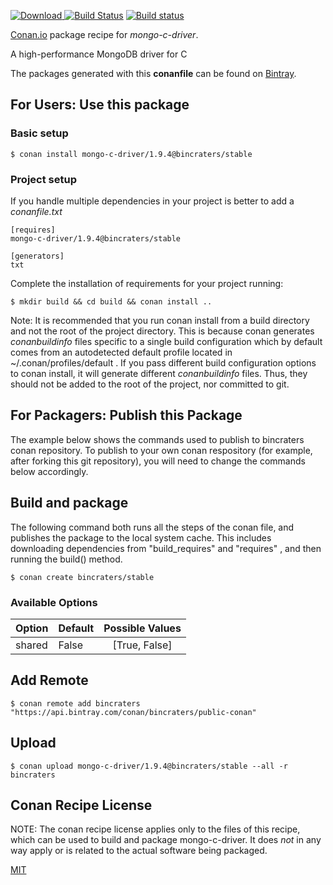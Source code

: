 [![Download](https://api.bintray.com/packages/bincraters/public-conan/mongo-c-driver%3Abincraters/images/download.svg) ](https://bintray.com/bincraters/public-conan/mongo-c-driver%3Abincraters/_latestVersion)
[![Build Status](https://travis-ci.org/bincraters/conan-mongo-c-driver.svg?branch=stable%2F1.9.4)](https://travis-ci.org/bincraters/conan-mongo-c-driver)
[![Build status](https://ci.appveyor.com/api/projects/status/github/bincraters/conan-mongo-c-driver?branch=stable%2F1.9.4&svg=true)](https://ci.appveyor.com/project/bincraters/conan-mongo-c-driver)

[Conan.io](https://conan.io) package recipe for *mongo-c-driver*.

A high-performance MongoDB driver for C 

The packages generated with this **conanfile** can be found on [Bintray](https://bintray.com/bincraters/public-conan/mongo-c-driver%3Abincraters).

## For Users: Use this package

### Basic setup

    $ conan install mongo-c-driver/1.9.4@bincraters/stable

### Project setup

If you handle multiple dependencies in your project is better to add a *conanfile.txt*

    [requires]
    mongo-c-driver/1.9.4@bincraters/stable

    [generators]
    txt

Complete the installation of requirements for your project running:

    $ mkdir build && cd build && conan install ..

Note: It is recommended that you run conan install from a build directory and not the root of the project directory.  This is because conan generates *conanbuildinfo* files specific to a single build configuration which by default comes from an autodetected default profile located in ~/.conan/profiles/default .  If you pass different build configuration options to conan install, it will generate different *conanbuildinfo* files.  Thus, they should not be added to the root of the project, nor committed to git.

## For Packagers: Publish this Package

The example below shows the commands used to publish to bincraters conan repository. To publish to your own conan respository (for example, after forking this git repository), you will need to change the commands below accordingly.

## Build and package

The following command both runs all the steps of the conan file, and publishes the package to the local system cache.  This includes downloading dependencies from "build_requires" and "requires" , and then running the build() method.

    $ conan create bincraters/stable


### Available Options
| Option        | Default | Possible Values  |
| ------------- |:----------------- |:------------:|
| shared      | False |  [True, False] |

## Add Remote

    $ conan remote add bincraters "https://api.bintray.com/conan/bincraters/public-conan"

## Upload

    $ conan upload mongo-c-driver/1.9.4@bincraters/stable --all -r bincraters


## Conan Recipe License

NOTE: The conan recipe license applies only to the files of this recipe, which can be used to build and package mongo-c-driver.
It does *not* in any way apply or is related to the actual software being packaged.

[MIT](git@github.com:bincrafters/conan-mongo-c-driver.git/blob/stable/1.9.4/LICENSE.md)
